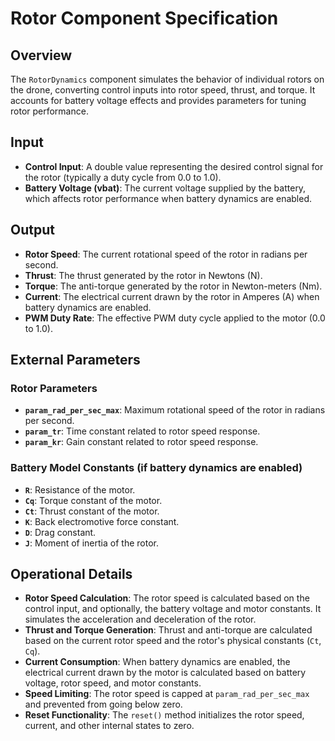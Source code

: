 # Rotor Component Specification

## Overview

The `RotorDynamics` component simulates the behavior of individual rotors on the drone, converting control inputs into rotor speed, thrust, and torque. It accounts for battery voltage effects and provides parameters for tuning rotor performance.

## Input

*   **Control Input**: A double value representing the desired control signal for the rotor (typically a duty cycle from 0.0 to 1.0).
*   **Battery Voltage (vbat)**: The current voltage supplied by the battery, which affects rotor performance when battery dynamics are enabled.

## Output

*   **Rotor Speed**: The current rotational speed of the rotor in radians per second.
*   **Thrust**: The thrust generated by the rotor in Newtons (N).
*   **Torque**: The anti-torque generated by the rotor in Newton-meters (Nm).
*   **Current**: The electrical current drawn by the rotor in Amperes (A) when battery dynamics are enabled.
*   **PWM Duty Rate**: The effective PWM duty cycle applied to the motor (0.0 to 1.0).

## External Parameters

### Rotor Parameters
-   **`param_rad_per_sec_max`**: Maximum rotational speed of the rotor in radians per second.
-   **`param_tr`**: Time constant related to rotor speed response.
-   **`param_kr`**: Gain constant related to rotor speed response.

### Battery Model Constants (if battery dynamics are enabled)
-   **`R`**: Resistance of the motor.
-   **`Cq`**: Torque constant of the motor.
-   **`Ct`**: Thrust constant of the motor.
-   **`K`**: Back electromotive force constant.
-   **`D`**: Drag constant.
-   **`J`**: Moment of inertia of the rotor.

## Operational Details

-   **Rotor Speed Calculation**: The rotor speed is calculated based on the control input, and optionally, the battery voltage and motor constants. It simulates the acceleration and deceleration of the rotor.
-   **Thrust and Torque Generation**: Thrust and anti-torque are calculated based on the current rotor speed and the rotor's physical constants (`Ct`, `Cq`).
-   **Current Consumption**: When battery dynamics are enabled, the electrical current drawn by the motor is calculated based on battery voltage, rotor speed, and motor constants.
-   **Speed Limiting**: The rotor speed is capped at `param_rad_per_sec_max` and prevented from going below zero.
-   **Reset Functionality**: The `reset()` method initializes the rotor speed, current, and other internal states to zero.
